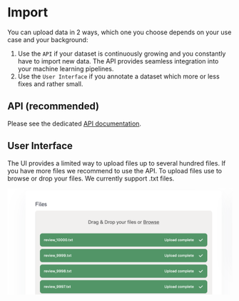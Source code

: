 # Import

You can upload data in 2 ways, which one you choose depends on your use case and your background:

1. Use the `API` if your dataset is continuously growing and you constantly have to import new data. The API provides seamless integration into your machine learning pipelines.
1. Use the `User Interface` if you annotate a dataset which more or less fixes and rather small. 


## API (recommended)
Please see the dedicated [API documentation](../api/introduction.html). 

## User Interface
The UI provides a limited way to upload files up to several hundred files. If you have more files we recommend to use the API. To upload files use to browse or drop your files. We currently support .txt files.

![datasets](../images/import.png)



